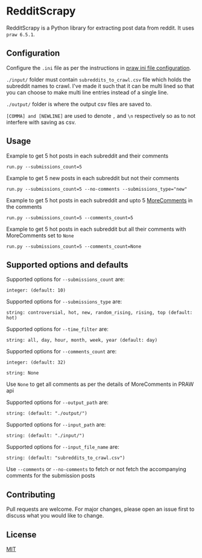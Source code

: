 # RedditScrapy

RedditScrapy is a Python library for extracting post data from reddit.
It uses ``praw 6.5.1``.

## Configuration

Configure the ``.ini`` file as per the instructions in [praw ini file configuration](https://praw.readthedocs.io/en/latest/getting_started/configuration/prawini.html).

``./input/`` folder must contain ``subreddits_to_crawl.csv`` file which holds the subreddit names to crawl. I've made it such that it can be multi lined so that you can choose to make multi line entries instead of a single line.

``./output/`` folder is where the output csv files are saved to.

``[COMMA] and [NEWLINE]`` are used to denote `,` and `\n` respectively so as to not interfere with saving as csv.

## Usage

Example to get 5 hot posts in each subreddit and their comments

```run.py --submissions_count=5```

Example to get 5 new posts in each subreddit but not their comments

```run.py --submissions_count=5 --no-comments --submissions_type="new"```

Example to get 5 hot posts in each subreddit and upto 5 [MoreComments](https://praw.readthedocs.io/en/latest/code_overview/other/commentforest.html#praw.models.comment_forest.CommentForest.replace_more) in the comments

```run.py --submissions_count=5 --comments_count=5```

Example to get 5 hot posts in each subreddit but all their comments with MoreComments set to ``None``

```run.py --submissions_count=5 --comments_count=None```

## Supported options and defaults

Supported options for ``--submissions_count`` are:

```integer: (default: 10)```

Supported options for ``--submissions_type`` are:

```string: controversial, hot, new, random_rising, rising, top (default: hot)```

Supported options for ``--time_filter`` are:

```string: all, day, hour, month, week, year (default: day)```

Supported options for ``--comments_count`` are:

```integer: (default: 32)```

```string: None```

Use ``None`` to get all comments as per the details of MoreComments in PRAW api

Supported options for ``--output_path`` are:

```string: (default: "./output/")```

Supported options for ``--input_path`` are:

```string: (default: "./input/")```

Supported options for ``--input_file_name`` are:

```string: (default: "subreddits_to_crawl.csv")```

Use ``--comments`` or ``--no-comments`` to fetch or not fetch the accompanying comments for the submission posts

## Contributing
Pull requests are welcome. For major changes, please open an issue first to discuss what you would like to change.

## License
[MIT](https://choosealicense.com/licenses/mit/)
